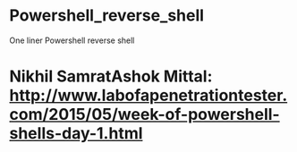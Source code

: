 # Powershell_reverse_shell
One liner Powershell reverse shell

# Nikhil SamratAshok Mittal: http://www.labofapenetrationtester.com/2015/05/week-of-powershell-shells-day-1.html
